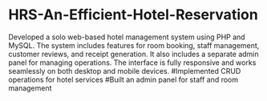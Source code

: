 # HRS-An-Efficient-Hotel-Reservation
Developed a solo web-based hotel management system using PHP and MySQL. The system includes features for room booking, staff management, customer reviews, and receipt generation. It also includes a separate admin panel for managing operations. The interface is fully responsive and works seamlessly on both desktop and mobile devices.
#Implemented CRUD operations for hotel services
#Built an admin panel for staff and room management
